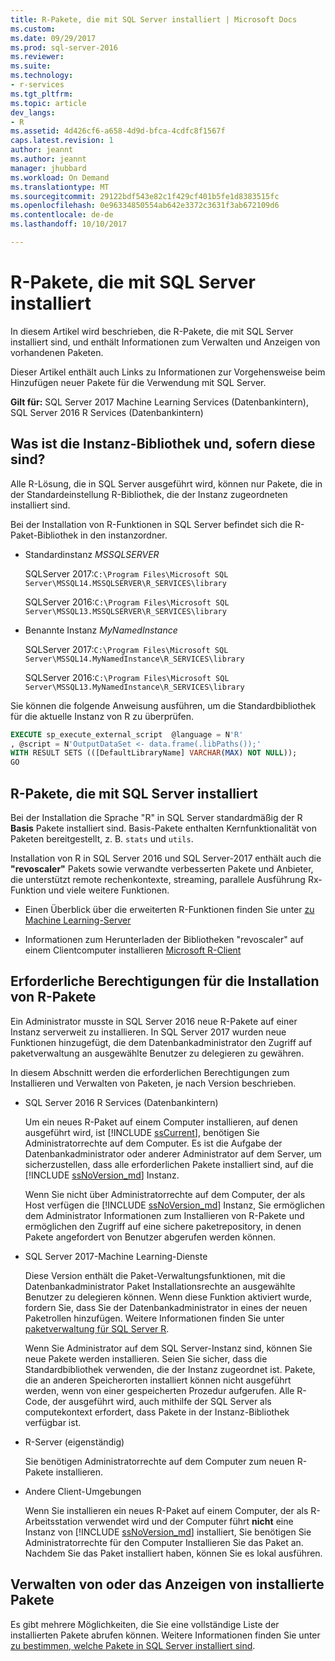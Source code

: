 ```yaml
---
title: R-Pakete, die mit SQL Server installiert | Microsoft Docs
ms.custom: 
ms.date: 09/29/2017
ms.prod: sql-server-2016
ms.reviewer: 
ms.suite: 
ms.technology:
- r-services
ms.tgt_pltfrm: 
ms.topic: article
dev_langs:
- R
ms.assetid: 4d426cf6-a658-4d9d-bfca-4cdfc8f1567f
caps.latest.revision: 1
author: jeannt
ms.author: jeannt
manager: jhubbard
ms.workload: On Demand
ms.translationtype: MT
ms.sourcegitcommit: 29122bdf543e82c1f429cf401b5fe1d8383515fc
ms.openlocfilehash: 0e96334850554ab642e3372c3631f3ab672109d6
ms.contentlocale: de-de
ms.lasthandoff: 10/10/2017

---
```

# <a name="r-packages-installed-with-sql-server"></a>R-Pakete, die mit SQL Server installiert

In diesem Artikel wird beschrieben, die R-Pakete, die mit SQL Server installiert sind, und enthält Informationen zum Verwalten und Anzeigen von vorhandenen Paketen.

Dieser Artikel enthält auch Links zu Informationen zur Vorgehensweise beim Hinzufügen neuer Pakete für die Verwendung mit SQL Server.

**Gilt für:** SQL Server 2017 Machine Learning Services (Datenbankintern), SQL Server 2016 R Services (Datenbankintern)

## <a name="what-is-the-instance-library-and-where-is-it"></a>Was ist die Instanz-Bibliothek und, sofern diese sind?

Alle R-Lösung, die in SQL Server ausgeführt wird, können nur Pakete, die in der Standardeinstellung R-Bibliothek, die der Instanz zugeordneten installiert sind.

Bei der Installation von R-Funktionen in SQL Server befindet sich die R-Paket-Bibliothek in den instanzordner.

+ Standardinstanz *MSSQLSERVER* 

    SQLServer 2017:`C:\Program Files\Microsoft SQL Server\MSSQL14.MSSQLSERVER\R_SERVICES\library` 
    
    SQLServer 2016:`C:\Program Files\Microsoft SQL Server\MSSQL13.MSSQLSERVER\R_SERVICES\library`

+ Benannte Instanz *MyNamedInstance* 

    SQLServer 2017:`C:\Program Files\Microsoft SQL Server\MSSQL14.MyNamedInstance\R_SERVICES\library` 
    
    SQLServer 2016:`C:\Program Files\Microsoft SQL Server\MSSQL13.MyNamedInstance\R_SERVICES\library`

Sie können die folgende Anweisung ausführen, um die Standardbibliothek für die aktuelle Instanz von R zu überprüfen.

```SQL
EXECUTE sp_execute_external_script  @language = N'R'
, @script = N'OutputDataSet <- data.frame(.libPaths());'
WITH RESULT SETS (([DefaultLibraryName] VARCHAR(MAX) NOT NULL));
GO
```
## <a name="r-packages-installed-with-sql-server"></a>R-Pakete, die mit SQL Server installiert

Bei der Installation die Sprache "R" in SQL Server standardmäßig der R **Basis** Pakete installiert sind. Basis-Pakete enthalten Kernfunktionalität von Paketen bereitgestellt, z. B. `stats` und `utils`.

Installation von R in SQL Server 2016 und SQL Server-2017 enthält auch die **"revoscaler"** Pakets sowie verwandte verbesserten Pakete und Anbieter, die unterstützt remote rechenkontexte, streaming, parallele Ausführung Rx-Funktion und viele weitere Funktionen.

+ Einen Überblick über die erweiterten R-Funktionen finden Sie unter [zu Machine Learning-Server](https://docs.microsoft.com/r-server/what-is-microsoft-r-server)

+ Informationen zum Herunterladen der Bibliotheken "revoscaler" auf einem Clientcomputer installieren [Microsoft R-Client](https://docs.microsoft.com/r-server/r-client/what-is-microsoft-r-client)

## <a name="permissions-required-for-installing-r-packages"></a>Erforderliche Berechtigungen für die Installation von R-Pakete

Ein Administrator musste in SQL Server 2016 neue R-Pakete auf einer Instanz serverweit zu installieren. In SQL Server 2017 wurden neue Funktionen hinzugefügt, die dem Datenbankadministrator den Zugriff auf paketverwaltung an ausgewählte Benutzer zu delegieren zu gewähren.

In diesem Abschnitt werden die erforderlichen Berechtigungen zum Installieren und Verwalten von Paketen, je nach Version beschrieben.

+ SQL Server 2016 R Services (Datenbankintern)

    Um ein neues R-Paket auf einem Computer installieren, auf denen ausgeführt wird, ist [!INCLUDE [ssCurrent](..\..\includes\sscurrent-md.md)], benötigen Sie Administratorrechte auf dem Computer. Es ist die Aufgabe der Datenbankadministrator oder anderer Administrator auf dem Server, um sicherzustellen, dass alle erforderlichen Pakete installiert sind, auf die [!INCLUDE [ssNoVersion_md](..\..\includes\ssnoversion-md.md)] Instanz.

    Wenn Sie nicht über Administratorrechte auf dem Computer, der als Host verfügen die [!INCLUDE [ssNoVersion_md](..\..\includes\ssnoversion-md.md)] Instanz, Sie ermöglichen dem Administrator Informationen zum Installieren von R-Pakete und ermöglichen den Zugriff auf eine sichere paketrepository, in denen Pakete angefordert von Benutzer abgerufen werden können.

+ SQL Server 2017-Machine Learning-Dienste

    Diese Version enthält die Paket-Verwaltungsfunktionen, mit die Datenbankadministrator Paket Installationsrechte an ausgewählte Benutzer zu delegieren können. Wenn diese Funktion aktiviert wurde, fordern Sie, dass Sie der Datenbankadministrator in eines der neuen Paketrollen hinzufügen. Weitere Informationen finden Sie unter [paketverwaltung für SQL Server R](r-package-management-for-sql-server-r-services.md).

    Wenn Sie Administrator auf dem SQL Server-Instanz sind, können Sie neue Pakete werden installieren. Seien Sie sicher, dass die Standardbibliothek verwenden, die der Instanz zugeordnet ist. Pakete, die an anderen Speicherorten installiert können nicht ausgeführt werden, wenn von einer gespeicherten Prozedur aufgerufen. Alle R-Code, der ausgeführt wird, auch mithilfe der SQL Server als computekontext erfordert, dass Pakete in der Instanz-Bibliothek verfügbar ist.

+ R-Server (eigenständig)

    Sie benötigen Administratorrechte auf dem Computer zum neuen R-Pakete installieren.

+ Andere Client-Umgebungen

    Wenn Sie installieren ein neues R-Paket auf einem Computer, der als R-Arbeitsstation verwendet wird und der Computer führt **nicht** eine Instanz von [!INCLUDE [ssNoVersion_md](..\..\includes\ssnoversion-md.md)] installiert, Sie benötigen Sie Administratorrechte für den Computer Installieren Sie das Paket an. Nachdem Sie das Paket installiert haben, können Sie es lokal ausführen.

## <a name="managing-or-viewing-installed-packages"></a>Verwalten von oder das Anzeigen von installierte Pakete

Es gibt mehrere Möglichkeiten, die Sie eine vollständige Liste der installierten Pakete abrufen können. Weitere Informationen finden Sie unter [zu bestimmen, welche Pakete in SQL Server installiert sind](determine-which-packages-are-installed-on-sql-server.md).

